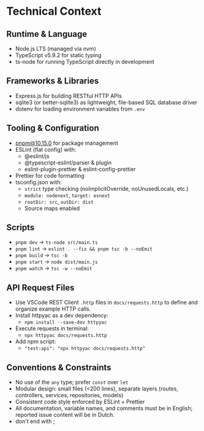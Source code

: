 # Technical Context

## Runtime & Language
- Node.js LTS (managed via nvm)
- TypeScript v5.9.2 for static typing
- ts-node for running TypeScript directly in development

## Frameworks & Libraries
- Express.js for building RESTful HTTP APIs
- sqlite3 (or better-sqlite3) as lightweight, file-based SQL database driver
- dotenv for loading environment variables from `.env`

## Tooling & Configuration
- pnpm@10.15.0 for package management
- ESLint (flat config) with:
  - @eslint/js
  - @typescript-eslint/parser & plugin
  - eslint-plugin-prettier & eslint-config-prettier
- Prettier for code formatting
- tsconfig.json with:
  - `strict` type checking (noImplicitOverride, noUnusedLocals, etc.)
  - `module: nodenext`, `target: esnext`
  - `rootDir: src`, `outDir: dist`
  - Source maps enabled

## Scripts
- `pnpm dev` → `ts-node src/main.ts`
- `pnpm lint` → `eslint . --fix && pnpm tsc -b --noEmit`
- `pnpm build` → `tsc -b`
- `pnpm start` → `node dist/main.js`
- `pnpm watch` → `tsc -w --noEmit`

## API Request Files

- Use VSCode REST Client `.http` files in `docs/requests.http` to define and organize example HTTP calls.
- Install httpyac as a dev dependency:
  - `npm install --save-dev httpyac`
- Execute requests in terminal:
  - `npx httpyac docs/requests.http`
- Add npm script:
  - `"test:api": "npx httpyac docs/requests.http"`

## Conventions & Constraints
- No use of the `any` type; prefer `const` over `let`
- Modular design: small files (<200 lines), separate layers (routes, controllers, services, repositories, models)
- Consistent code style enforced by ESLint + Prettier
- All documentation, variable names, and comments must be in English; reported issue content will be in Dutch.
- don't end with ;
